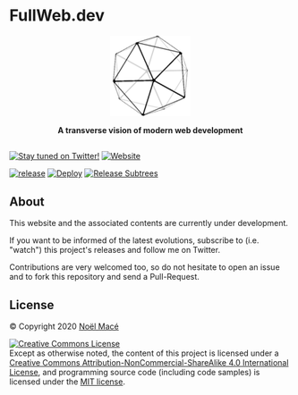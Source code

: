 # FullWeb.dev

<p align="center">
<img src="docs/.vuepress/public/favicon/android-icon-144x144.png" alt="logo"></img>
</p>

<p align="center"><b>A transverse vision of modern web development</b></p>

##

[![Stay tuned on Twitter!](https://img.shields.io/twitter/follow/noel_mace?style=social&label=stay%20tuned%21)](https://twitter.com/intent/follow?screen_name=noel_mace)
[![Website](https://img.shields.io/website?up_message=fullweb.dev&url=https%3A%2F%2Ffullweb.dev)](https://fullweb.dev)

[![release](https://img.shields.io/github/v/tag/fullwebdev/fullwebdev?sort=semver&include_prereleases&label=release)](https://github.com/fullwebdev/fullwebdev/blob/master/CHANGELOG.md)
[![Deploy](https://github.com/fullwebdev/fullwebdev/workflows/Deploy/badge.svg)](https://github.com/fullwebdev/fullwebdev/actions?query=workflow%3ADeploy)
[![Release Subtrees](https://github.com/fullwebdev/fullwebdev/workflows/Release%20Subtrees/badge.svg)](https://github.com/fullwebdev/fullwebdev/actions?query=workflow%3A%22Release+Subtrees%22)

## About

This website and the associated contents are currently under development.

If you want to be informed of the latest evolutions, subscribe to (i.e. "watch") this project's releases 
and follow me on Twitter.

Contributions are very welcomed too, so do not hesitate to open an issue and to fork this repository and send a Pull-Request.

## License

© Copyright 2020 [Noël Macé](mailto:contact@noelmace.com)

<a rel="license" href="http://creativecommons.org/licenses/by-nc-sa/4.0/"><img alt="Creative Commons License" style="border-width:0" src="https://i.creativecommons.org/l/by-nc-sa/4.0/88x31.png" /></a><br /> Except as otherwise noted, the content of this project is licensed under a <a rel="license" href="http://creativecommons.org/licenses/by-nc-sa/4.0/">Creative Commons Attribution-NonCommercial-ShareAlike 4.0 International License</a>, and programming source code (including code samples) is licensed under the [MIT license](./LICENSE).
